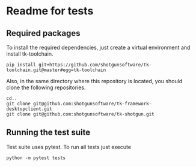 Readme for tests
================

Required packages
-----------------
To install the required dependencies, just create a virtual environment and install tk-toolchain.

```shell
pip install git+https://github.com/shotgunsoftware/tk-toolchain.git@master#egg=tk-toolchain
```

Also, in the same directory where this repository is located, you should clone the following repositories.

```shell
cd..
git clone git@github.com:shotgunsoftware/tk-framework-desktopclient.git
git clone git@github.com:shotgunsoftware/tk-shotgun.git
```

Running the test suite
-----------------------
Test suite uses pytest. To run all tests just execute

```shell
python -m pytest tests
```
